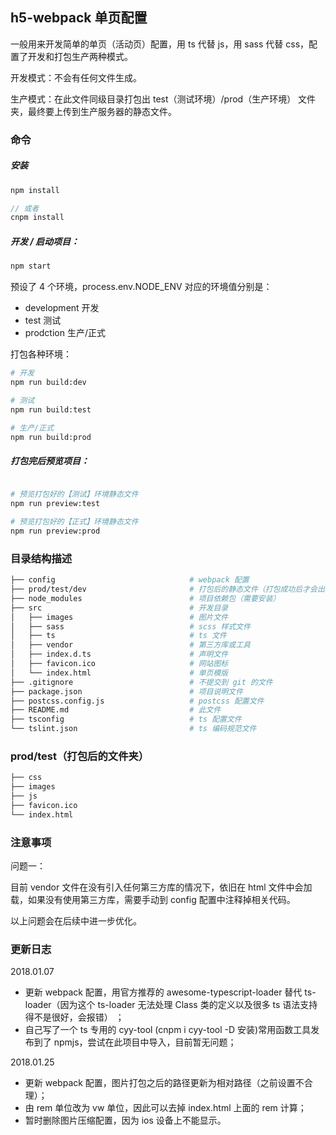 ## h5-webpack 单页配置

一般用来开发简单的单页（活动页）配置，用 ts 代替 js，用 sass 代替 css，配置了开发和打包生产两种模式。

开发模式：不会有任何文件生成。

生产模式：在此文件同级目录打包出 test（测试环境）/prod（生产环境） 文件夹，最终要上传到生产服务器的静态文件。

### 命令

##### 安装

```javascript
npm install

// 或者
cnpm install
```

##### 开发 / 启动项目：

```javascript
npm start
```

预设了 4 个环境，process.env.NODE_ENV 对应的环境值分别是：

- development   开发
- test          测试
- prodction     生产/正式    

打包各种环境：

```bash
# 开发
npm run build:dev

# 测试
npm run build:test

# 生产/正式
npm run build:prod
```

##### 打包完后预览项目：

```bash

# 预览打包好的【测试】环境静态文件
npm run preview:test

# 预览打包好的【正式】环境静态文件
npm run preview:prod
```
 
### 目录结构描述

```bash
├── config                              # webpack 配置
├── prod/test/dev                       # 打包后的静态文件（打包成功后才会出现）
├── node_modules                        # 项目依赖包（需要安装）
├── src                                 # 开发目录
│   ├── images                          # 图片文件
│   ├── sass                            # scss 样式文件
│   ├── ts                              # ts 文件
│   ├── vendor                          # 第三方库或工具
│   ├── index.d.ts                      # 声明文件
│   ├── favicon.ico                     # 网站图标
│   └── index.html                      # 单页模版
├── .gitignore                          # 不提交到 git 的文件
├── package.json                        # 项目说明文件
├── postcss.config.js                   # postcss 配置文件
├── README.md                           # 此文件
├── tsconfig                            # ts 配置文件
└── tslint.json                         # ts 编码规范文件
```

### prod/test（打包后的文件夹）

```bash
├── css                                 
├── images                              
├── js                                  
├── favicon.ico                         
└── index.html                          
```

### 注意事项

问题一：

目前 vendor 文件在没有引入任何第三方库的情况下，依旧在 html 文件中会加载，如果没有使用第三方库，需要手动到 config 配置中注释掉相关代码。

以上问题会在后续中进一步优化。

### 更新日志

2018.01.07  

- 更新 webpack 配置，用官方推荐的 awesome-typescript-loader 替代 ts-loader（因为这个 ts-loader 无法处理 Class 类的定义以及很多 ts 语法支持得不是很好，会报错） ；
- 自己写了一个 ts 专用的 cyy-tool (cnpm i cyy-tool -D 安装)常用函数工具发布到了 npmjs，尝试在此项目中导入，目前暂无问题；

2018.01.25

- 更新 webpack 配置，图片打包之后的路径更新为相对路径（之前设置不合理）；
- 由 rem 单位改为 vw 单位，因此可以去掉 index.html 上面的 rem 计算；
- 暂时删除图片压缩配置，因为 ios 设备上不能显示。
